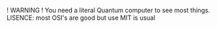 ! WARNING !
You need a literal Quantum computer to see most things.
LISENCE: most OSI's are good but use MIT is usual
